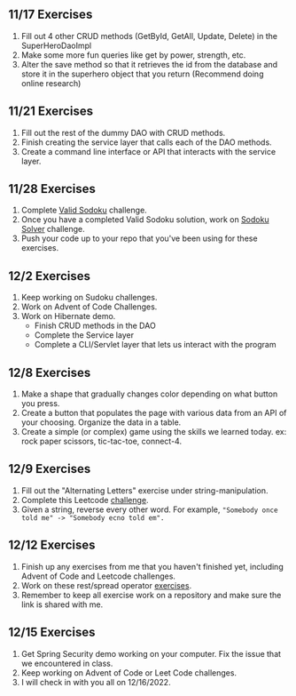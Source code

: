## 11/17 Exercises
1. Fill out 4 other CRUD methods (GetById, GetAll, Update, Delete) in the SuperHeroDaoImpl
2. Make some more fun queries like get by power, strength, etc.
3. Alter the save method so that it retrieves the id from the database and store it in the superhero object that you return (Recommend doing online research)

## 11/21 Exercises
1. Fill out the rest of the dummy DAO with CRUD methods. 
2. Finish creating the service layer that calls each of the DAO methods.
3. Create a command line interface or API that interacts with the service layer.

## 11/28 Exercises
1. Complete [Valid Sodoku](https://leetcode.com/problems/valid-sudoku/) challenge.
2. Once you have a completed Valid Sodoku solution, work on [Sodoku Solver](https://leetcode.com/problems/sudoku-solver/) challenge.
3. Push your code up to your repo that you've been using for these exercises.

## 12/2 Exercises
1. Keep working on Sudoku challenges.
2. Work on Advent of Code Challenges.
3. Work on Hibernate demo.
	- Finish CRUD methods in the DAO
	- Complete the Service layer
	- Complete a CLI/Servlet layer that lets us interact with the program

## 12/8 Exercises
1. Make a shape that gradually changes color depending on what button you press.
2. Create a button that populates the page with various data from an API of your choosing. Organize the data in a table.
3. Create a simple (or complex) game using the skills we learned today. ex: rock paper scissors, tic-tac-toe, connect-4.

## 12/9 Exercises
1. Fill out the "Alternating Letters" exercise under string-manipulation.
2. Complete this Leetcode [challenge](https://leetcode.com/problems/valid-parentheses/). 
3. Given a string, reverse every other word. For example,
```"Somebody once told me" -> "Somebody ecno told em". ```

## 12/12 Exercises
1. Finish up any exercises from me that you haven't finished yet, including Advent of Code and Leetcode challenges.
2. Work on these rest/spread operator [exercises](https://github.com/joinpursuit/web-curriculum/blob/master/lessons/es6/spread-operator/spread-operator-practice-exercises.md).
3. Remember to keep all exercise work on a repository and make sure the link is shared with me.


## 12/15 Exercises
1. Get Spring Security demo working on your computer. Fix the issue that we encountered in class.
2. Keep working on Advent of Code or Leet Code challenges. 
3. I will check in with you all on 12/16/2022.
